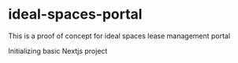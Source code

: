 # ideal-spaces-portal
This is a proof of concept for ideal spaces lease management portal

Initializing basic Nextjs project